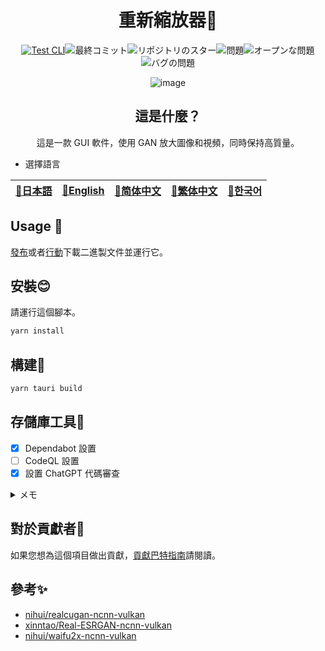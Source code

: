 <div align="center">

# 重新縮放器🌟

<!-- s;HidemaruOwO/ReScaler/g;User/Repository;g -->

[![Test CLI](https://github.com/HidemaruOwO/ReScaler/actions/workflows/test.yml/badge.svg)](https://github.com/HidemaruOwO/ReScaler/actions/workflows/test.yml)![最終コミット](https://img.shields.io/github/last-commit/HidemaruOwO/ReScaler?style=flat-square)![リポジトリのスター](https://img.shields.io/github/stars/HidemaruOwO/ReScaler?style=flat-square)![問題](https://img.shields.io/github/issues/HidemaruOwO/ReScaler?style=flat-square)![オープンな問題](https://img.shields.io/github/issues-raw/HidemaruOwO/ReScaler?style=flat-square)![バグの問題](https://img.shields.io/github/issues/HidemaruOwO/ReScaler/bug?style=flat-square)

![image](https://user-images.githubusercontent.com/82384920/267009775-678efca7-4f05-4410-82bf-3186a2a9a0c9.png)

## 這是什麼？

這是一款 GUI 軟件，使用 GAN 放大圖像和視頻，同時保持高質量。

</div>

-   選擇語言

<table>
  <thead>
    <tr>
      <th style="text-align:center"><a href="README.md">🎌日本語</a></th>
      <th style="text-align:center"><a href="README.en.md">🤡English</a></th>
      <th style="text-align:center"><a href="README.zh-CN.md">🐉简体中文</a></th>
      <th style="text-align:center"><a href="README.zh-TW.md">🍜繁体中文</a></th>
      <th style="text-align:center"><a href="README.ko.md">🌸한국어</a></th>
    </tr>
  </thead>
</table>

## Usage 💨

[發布](https://github.com/HidemaruOwO/ReScaler/releases/latest)或者[行動](https://github.com/HidemaruOwO/ReScaler/actions/workflows/build.yml)下載二進製文件並運行它。

## 安裝😊

請運行這個腳本。

```bash
yarn install
```

## 構建🔨

```bash
yarn tauri build
```

## 存儲庫工具🔧

-   [x] Dependabot 設置
-   [ ] CodeQL 設置
-   [x] 設置 ChatGPT 代碼審查

<details>
<summary>メモ</summary>

-   Dependabot 設置
    -   `.github/dependabot.yml`的`package-ecosystem`將值設置為（例如 npm、yarn、pip）
-   CodeQL 設置
    -   <https://dev.classmethod.jp/articles/github-code-scanning/>
    -   [支持的語言](https://codeql.github.com/docs/codeql-overview/supported-languages-and-frameworks/)
-   設置 GPT PR
    -   存儲庫的`Secret Value`到`OPENAI_API_KEY`的設置
    -   <https://github.com/anc95/ChatGPT-CodeReview/blob/main/README.ja.md>

</details>

## 對於貢獻者🤝

如果您想為這個項目做出貢獻，[貢獻巴特指南](docs/README.md)請閱讀。

## 參考✨

-   [nihui/realcugan-ncnn-vulkan](https://github.com/nihui/realcugan-ncnn-vulkan)
-   [xinntao/Real-ESRGAN-ncnn-vulkan](https://github.com/xinntao/Real-ESRGAN-ncnn-vulkan)
-   [nihui/waifu2x-ncnn-vulkan](https://github.com/nihui/waifu2x-ncnn-vulkan)
